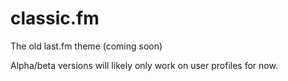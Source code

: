 # classic.fm
The old last.fm theme (coming soon)

Alpha/beta versions will likely only work on user profiles for now.

